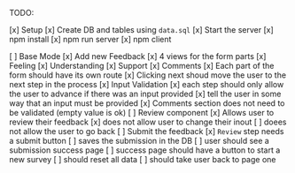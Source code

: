 TODO:

[x] Setup
    [x] Create DB and tables using `data.sql`
    [x] Start the server
    [x] npm install
    [x] npm run server
    [x] npm client

[ ] Base Mode
    [x] Add new Feedback
        [x] 4 views for the form parts
            [x] Feeling
            [x] Understanding
            [x] Support
            [x] Comments
            [x] Each part of the form should have its own route
            [x] Clicking next shoud move the user to the next step in the process
    [x] Input Validation
        [x] each step should only allow the user to advance if there was an input provided
        [x] tell the user in some way that an input must be provided
        [x] Comments section does not need to be validated (empty value is ok)
    [ ] Review component
        [x] Allows user to review their feedback
        [x] does not allow user to change their inout
        [ ] doees not allow the user to go back
    [ ] Submit the feedback
        [x] `Review` step needs a submit button
            [ ] saves the submission in the DB
        [ ] user should see a submission success page
        [ ] success page should have a button to start a new survey
            [ ] should reset all data 
            [ ] should take user back to page one

